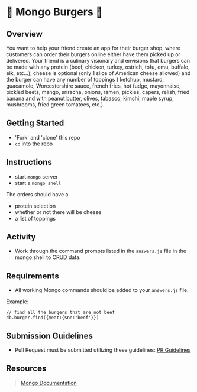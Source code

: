 # 🍔 Mongo Burgers 🍔

## Overview

You want to help your friend create an app for their burger shop, where customers can order their burgers online either have them picked up or delivered. Your friend is a culinary visionary and envisions that burgers can be made with any protein (beef, chicken, turkey, ostrich, tofu, emu, buffalo, elk, etc...), cheese is optional (only 1 slice of American cheese allowed) and the burger can have any number of toppings ( ketchup, mustard, guacamole, Worcestershire sauce, french fries, hot fudge, mayonnaise, pickled beets, mango, sriracha, onions, ramen, pickles, capers, relish, fried banana and with peanut butter, olives, tabasco, kimchi, maple syrup, mushrooms, fried green tomatoes, etc.).

## Getting Started

- 'Fork' and 'clone' this repo
- `cd` into the repo

## Instructions

- start `mongo` server
- start a `mongo shell`


The orders should have a
- protein selection
- whether or not there will be cheese
- a list of toppings

## Activity

- Work through the command prompts listed in the `answers.js` file in the mongo shell to CRUD data.

## Requirements
- All working Mongo commands should be added to your `answers.js` file.

Example:
```
// find all the burgers that are not beef
db.burger.find({meat:{$ne:'beef'}})
```

## Submission Guidelines
- Pull Request must be submitted utilizing these guidelines: [PR Guidelines](https://github.com/SEI-R-9-19/template_pull_request)

## Resources

> [Mongo Documentation](https://docs.mongodb.com/manual/)
